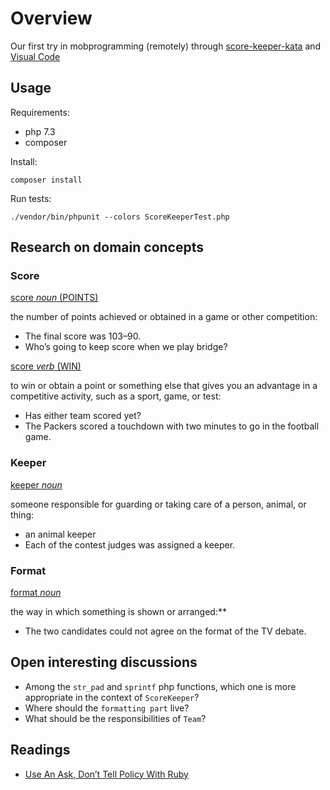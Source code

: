 # Overview

Our first try in mobprogramming (remotely) through [score-keeper-kata](https://kata-log.rocks/score-keeper-kata) and [Visual Code](https://code.visualstudio.com/)

## Usage

Requirements:
- php 7.3
- composer

Install:
```
composer install
```

Run tests:
```
./vendor/bin/phpunit --colors ScoreKeeperTest.php
```

## Research on domain concepts

### Score
[score *noun* (POINTS)](https://dictionary.cambridge.org/dictionary/english/score)

the number of points achieved or obtained in a game or other competition:
- The final score was 103–90.
- Who’s going to keep score when we play bridge?

[score *verb* (WIN)](https://dictionary.cambridge.org/dictionary/english/score)

to win or obtain a point or something else that gives you an advantage in a competitive activity, such as a sport, game, or test:
- Has either team scored yet?
- The Packers scored a touchdown with two minutes to go in the football game.

### Keeper
[keeper *noun*](https://dictionary.cambridge.org/dictionary/english/keeper)

someone responsible for guarding or taking care of a person, animal, or thing:
- an animal keeper
- Each of the contest judges was assigned a keeper.

### Format
[format *noun*](https://dictionary.cambridge.org/dictionary/english/format)

the way in which something is shown or arranged:**
- The two candidates could not agree on the format of the TV debate.

## Open interesting discussions

- Among the `str_pad` and `sprintf` php functions, which one is more appropriate in the context of `ScoreKeeper`?
- Where should the `formatting part` live?
- What should be the responsibilities of `Team`?

## Readings

- [Use An Ask, Don’t Tell Policy With Ruby](http://patshaughnessy.net/2014/2/10/use-an-ask-dont-tell-policy-with-ruby)